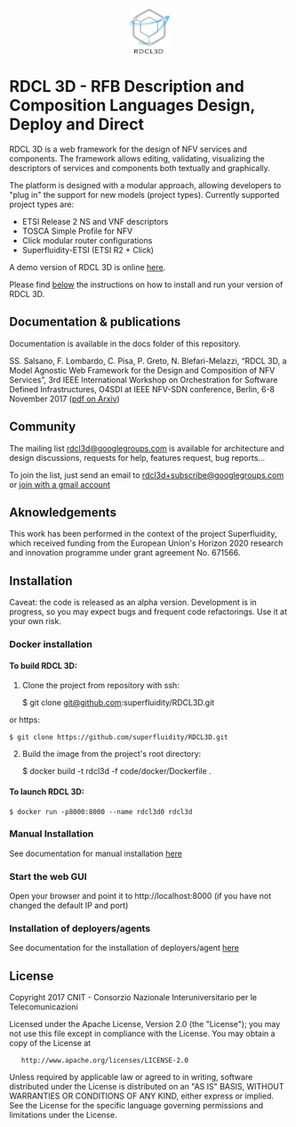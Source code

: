 <p align="center"><img height="80" src="https://github.com/superfluidity/RDCL3D/blob/master/code/static/assets/img/rdcl3dlogo0.png"/></p>

# RDCL 3D - RFB Description and Composition Languages Design, Deploy and Direct 

RDCL 3D is a web framework for the design of NFV services and components. The framework allows editing,
validating, visualizing the descriptors of services and components both textually and graphically.

The platform is designed with a modular approach, allowing developers to "plug in" the support for new models (project types).
Currently supported project types are:

* ETSI Release 2 NS and VNF descriptors
* TOSCA Simple Profile for NFV
* Click modular router configurations
* Superfluidity-ETSI (ETSI R2 + Click)

A demo version of RDCL 3D is online [here](http://rdcl-demo.netgroup.uniroma2.it/).

Please find [below](#installation) the instructions on how to install and run your version of RDCL 3D.

## Documentation & publications

Documentation is available in the docs folder of this repository. 

SS. Salsano, F. Lombardo, C. Pisa, P. Greto, N. Blefari-Melazzi,
“RDCL 3D, a Model Agnostic Web Framework for the Design and Composition of NFV Services”,
3rd IEEE International Workshop on Orchestration for Software Defined Infrastructures, O4SDI at IEEE NFV-SDN conference, Berlin, 6-8 November 2017 ([pdf on Arxiv](https://arxiv.org/pdf/1702.08242))

## Community

The mailing list [rdcl3d@googlegroups.com](mailto:rdcl3d@googlegroups.com) is available for architecture and design discussions,
requests for help, features request, bug reports...

To join the list, just send an email to [rdcl3d+subscribe@googlegroups.com](mailto:rdcl3d+subscribe@googlegroups.com) or [join with a gmail account](https://groups.google.com/forum/#!forum/rdcl3d)

## Aknowledgements

This work has been performed in the context of the project Superfluidity, which received funding from the European Union's Horizon 2020 research and innovation programme under grant agreement No. 671566.

## Installation

Caveat: the code is released as an alpha version. Development is in progress, so you may expect bugs and frequent
code refactorings. Use it at your own risk. 

### Docker installation

#### To build RDCL 3D:
1) Clone the project from repository with ssh:


    $ git clone git@github.com:superfluidity/RDCL3D.git
    
or https:

    $ git clone https://github.com/superfluidity/RDCL3D.git


2) Build the image from the project's root directory:


    $ docker build -t rdcl3d -f code/docker/Dockerfile .

#### To launch RDCL 3D:


    $ docker run -p8000:8000 --name rdcl3d0 rdcl3d


### Manual Installation

See documentation for manual installation [here](docs/manual_install.md)

### Start the web GUI

Open your browser and point it to http://localhost:8000 (if you have not changed the default IP and port)

### Installation of deployers/agents

See documentation for the installation of deployers/agent [here](docs/agent_install.md)

## License

   Copyright 2017 CNIT - Consorzio Nazionale Interuniversitario per le Telecomunicazioni

   Licensed under the Apache License, Version 2.0 (the "License");
   you may not use this file except in compliance with the License.
   You may obtain a copy of the License at

       http://www.apache.org/licenses/LICENSE-2.0

   Unless required by applicable law or agreed to in writing, software
   distributed under the License is distributed on an "AS IS" BASIS,
   WITHOUT WARRANTIES OR CONDITIONS OF ANY KIND, either express or implied.
   See the License for the specific language governing permissions and
   limitations under the License.
